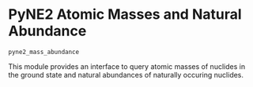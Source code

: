 PyNE2 Atomic Masses and Natural Abundance
===========================================

`pyne2_mass_abundance`

This module provides an interface to query atomic masses of nuclides in the
ground state and natural abundances of naturally occuring nuclides.
